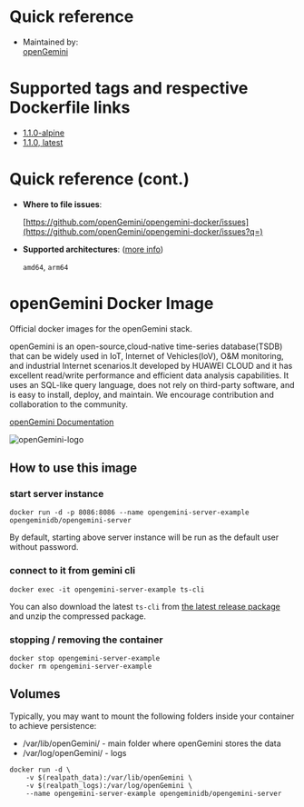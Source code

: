 # Quick reference

- Maintained by:  
  [openGemini](https://github.com/openGemini/opengemini-docker)

# Supported tags and respective Dockerfile links
- [1.1.0-alpine](https://github.com/openGemini/opengemini-docker/blob/43a843e5f5dfd25d0bb8db83a9fe73727d466bb0/opengemini-server/1.1.0/alpine/Dockerfile)
- [1.1.0, latest](https://github.com/openGemini/opengemini-docker/blob/43a843e5f5dfd25d0bb8db83a9fe73727d466bb0/opengemini-server/1.1.0/Dockerfile)

# Quick reference (cont.)

- **Where to file issues**: 
  
  [https://github.com/openGemini/opengemini-docker/issues](https://github.com/openGemini/opengemini-docker/issues?q=)
  
- **Supported architectures**: ([more info](https://github.com/docker-library/official-images#architectures-other-than-amd64))
  
  `amd64`, `arm64`

# openGemini Docker Image

Official docker images for the openGemini stack.

openGemini is an open-source,cloud-native time-series database(TSDB) that can be widely used in IoT, Internet of Vehicles(IoV), O&M monitoring, and industrial Internet scenarios.It developed by HUAWEI CLOUD and it has excellent read/write performance and efficient data analysis capabilities. It uses an SQL-like query language, does not rely on third-party software, and is easy to install, deploy, and maintain. We encourage contribution and collaboration to the community.

[openGemini Documentation](https://docs.opengemini.org/)

![openGemini-logo](https://user-images.githubusercontent.com/49023462/231386185-a18cd5dd-30ef-4d03-b86b-3119b16843a0.png)

## How to use this image

### start server instance

```shell
docker run -d -p 8086:8086 --name opengemini-server-example opengeminidb/opengemini-server
```

By default, starting above server instance will be run as the default user without password.

### connect to it from gemini cli

```shell
docker exec -it opengemini-server-example ts-cli
```

You can also download the latest `ts-cli` from [the latest release package](https://github.com/openGemini/openGemini/releases) and unzip the compressed package.

### stopping / removing the container

```shell
docker stop opengemini-server-example
docker rm opengemini-server-example
```

## Volumes

Typically, you may want to mount the following folders inside your container to achieve persistence:

- /var/lib/openGemini/ - main folder where openGemini stores the data
- /var/log/openGemini/ - logs

```shell
docker run -d \
    -v $(realpath_data):/var/lib/openGemini \
    -v $(realpath_logs):/var/log/openGemini \
    --name opengemini-server-example opengeminidb/opengemini-server
```
